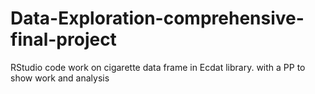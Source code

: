 # Data-Exploration-comprehensive-final-project
RStudio code work on cigarette data frame in Ecdat library. with a PP to show work and analysis
